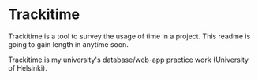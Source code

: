 # Trackitime
Trackitime is a tool to survey the usage of time in a project. This readme is going to gain length in anytime soon.

Trackitime is my university's database/web-app practice work (University of Helsinki).
